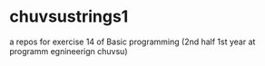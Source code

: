 # chuvsustrings1
a repos for exercise 14 of Basic programming (2nd half 1st year at programm egnineerign chuvsu)
